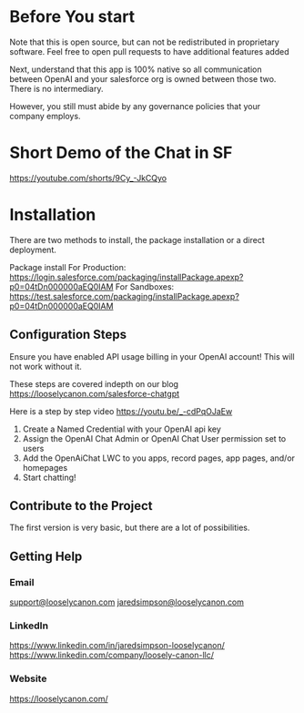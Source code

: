 # Before You start

Note that this is open source, but can not be redistributed in proprietary software. Feel free to open pull requests to have additional features added

Next, understand that this app is 100% native so all communication between OpenAI and your salesforce org is owned between those two.
There is no intermediary.

However, you still must abide by any governance policies that your company employs.

# Short Demo of the Chat in SF
https://youtube.com/shorts/9Cy_-JkCQyo

# Installation

There are two methods to install, the package installation or a direct deployment. 

Package install 
For Production: https://login.salesforce.com/packaging/installPackage.apexp?p0=04tDn000000aEQ0IAM
For Sandboxes: https://test.salesforce.com/packaging/installPackage.apexp?p0=04tDn000000aEQ0IAM

## Configuration Steps

Ensure you have enabled API usage billing in your OpenAI account! This will not work without it.

These steps are covered indepth on our blog
https://looselycanon.com/salesforce-chatgpt

Here is a step by step video
https://youtu.be/_-cdPqOJaEw


1. Create a Named Credential with your OpenAI api key
2. Assign the OpenAI Chat Admin or OpenAI Chat User permission set to users
3. Add the OpenAiChat LWC to you apps, record pages, app pages, and/or homepages
4. Start chatting!

## Contribute to the Project

The first version is very basic, but there are a lot of possibilities.

## Getting Help

### Email
support@looselycanon.com
jaredsimpson@looselycanon.com

### LinkedIn
https://www.linkedin.com/in/jaredsimpson-looselycanon/
https://www.linkedin.com/company/loosely-canon-llc/

### Website
https://looselycanon.com/
